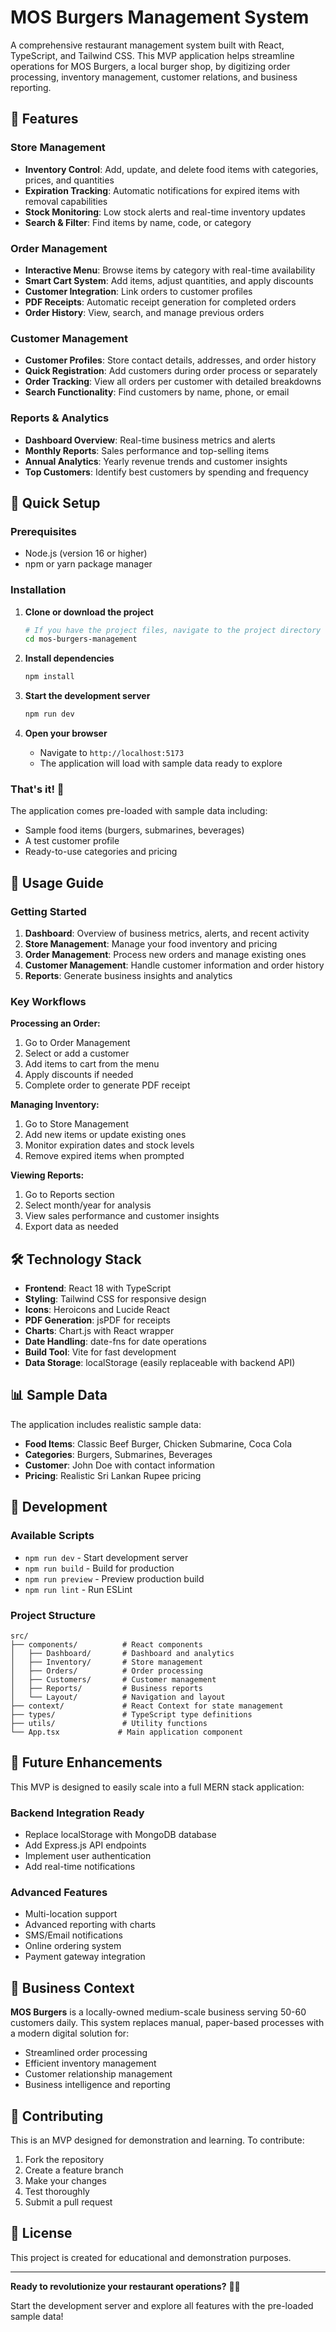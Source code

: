 # MOS Burgers Management System

A comprehensive restaurant management system built with React, TypeScript, and Tailwind CSS. This MVP application helps streamline operations for MOS Burgers, a local burger shop, by digitizing order processing, inventory management, customer relations, and business reporting.

## 🍔 Features

### Store Management
- **Inventory Control**: Add, update, and delete food items with categories, prices, and quantities
- **Expiration Tracking**: Automatic notifications for expired items with removal capabilities
- **Stock Monitoring**: Low stock alerts and real-time inventory updates
- **Search & Filter**: Find items by name, code, or category

### Order Management
- **Interactive Menu**: Browse items by category with real-time availability
- **Smart Cart System**: Add items, adjust quantities, and apply discounts
- **Customer Integration**: Link orders to customer profiles
- **PDF Receipts**: Automatic receipt generation for completed orders
- **Order History**: View, search, and manage previous orders

### Customer Management
- **Customer Profiles**: Store contact details, addresses, and order history
- **Quick Registration**: Add customers during order process or separately
- **Order Tracking**: View all orders per customer with detailed breakdowns
- **Search Functionality**: Find customers by name, phone, or email

### Reports & Analytics
- **Dashboard Overview**: Real-time business metrics and alerts
- **Monthly Reports**: Sales performance and top-selling items
- **Annual Analytics**: Yearly revenue trends and customer insights
- **Top Customers**: Identify best customers by spending and frequency

## 🚀 Quick Setup

### Prerequisites
- Node.js (version 16 or higher)
- npm or yarn package manager

### Installation

1. **Clone or download the project**
   ```bash
   # If you have the project files, navigate to the project directory
   cd mos-burgers-management
   ```

2. **Install dependencies**
   ```bash
   npm install
   ```

3. **Start the development server**
   ```bash
   npm run dev
   ```

4. **Open your browser**
   - Navigate to `http://localhost:5173`
   - The application will load with sample data ready to explore

### That's it! 🎉
The application comes pre-loaded with sample data including:
- Sample food items (burgers, submarines, beverages)
- A test customer profile
- Ready-to-use categories and pricing

## 📱 Usage Guide

### Getting Started
1. **Dashboard**: Overview of business metrics, alerts, and recent activity
2. **Store Management**: Manage your food inventory and pricing
3. **Order Management**: Process new orders and manage existing ones
4. **Customer Management**: Handle customer information and order history
5. **Reports**: Generate business insights and analytics

### Key Workflows

**Processing an Order:**
1. Go to Order Management
2. Select or add a customer
3. Add items to cart from the menu
4. Apply discounts if needed
5. Complete order to generate PDF receipt

**Managing Inventory:**
1. Go to Store Management
2. Add new items or update existing ones
3. Monitor expiration dates and stock levels
4. Remove expired items when prompted

**Viewing Reports:**
1. Go to Reports section
2. Select month/year for analysis
3. View sales performance and customer insights
4. Export data as needed

## 🛠 Technology Stack

- **Frontend**: React 18 with TypeScript
- **Styling**: Tailwind CSS for responsive design
- **Icons**: Heroicons and Lucide React
- **PDF Generation**: jsPDF for receipts
- **Charts**: Chart.js with React wrapper
- **Date Handling**: date-fns for date operations
- **Build Tool**: Vite for fast development
- **Data Storage**: localStorage (easily replaceable with backend API)

## 📊 Sample Data

The application includes realistic sample data:
- **Food Items**: Classic Beef Burger, Chicken Submarine, Coca Cola
- **Categories**: Burgers, Submarines, Beverages
- **Customer**: John Doe with contact information
- **Pricing**: Realistic Sri Lankan Rupee pricing

## 🔧 Development

### Available Scripts
- `npm run dev` - Start development server
- `npm run build` - Build for production
- `npm run preview` - Preview production build
- `npm run lint` - Run ESLint

### Project Structure
```
src/
├── components/          # React components
│   ├── Dashboard/       # Dashboard and analytics
│   ├── Inventory/       # Store management
│   ├── Orders/          # Order processing
│   ├── Customers/       # Customer management
│   ├── Reports/         # Business reports
│   └── Layout/          # Navigation and layout
├── context/             # React Context for state management
├── types/               # TypeScript type definitions
├── utils/               # Utility functions
└── App.tsx             # Main application component
```

## 🚀 Future Enhancements

This MVP is designed to easily scale into a full MERN stack application:

### Backend Integration Ready
- Replace localStorage with MongoDB database
- Add Express.js API endpoints
- Implement user authentication
- Add real-time notifications

### Advanced Features
- Multi-location support
- Advanced reporting with charts
- SMS/Email notifications
- Online ordering system
- Payment gateway integration

## 📝 Business Context

**MOS Burgers** is a locally-owned medium-scale business serving 50-60 customers daily. This system replaces manual, paper-based processes with a modern digital solution for:
- Streamlined order processing
- Efficient inventory management
- Customer relationship management
- Business intelligence and reporting

## 🤝 Contributing

This is an MVP designed for demonstration and learning. To contribute:
1. Fork the repository
2. Create a feature branch
3. Make your changes
4. Test thoroughly
5. Submit a pull request

## 📄 License

This project is created for educational and demonstration purposes.

---

**Ready to revolutionize your restaurant operations?** 🍔✨

Start the development server and explore all features with the pre-loaded sample data!
